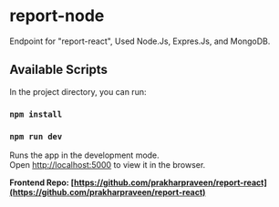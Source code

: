 # report-node
Endpoint for "report-react", Used Node.Js, Expres.Js, and MongoDB.


## Available Scripts

In the project directory, you can run:

### `npm install`
### `npm run dev`

Runs the app in the development mode.\
Open [http://localhost:5000](http://localhost:5000) to view it in the browser.



**Frontend Repo: [https://github.com/prakharpraveen/report-react](https://github.com/prakharpraveen/report-react)**
